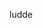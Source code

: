 ludde

<!---
ldvig/ldvig is a ✨ special ✨ repository because its `README.md` (this file) appears on your GitHub profile.
You can click the Preview link to take a look at your changes.
--->
